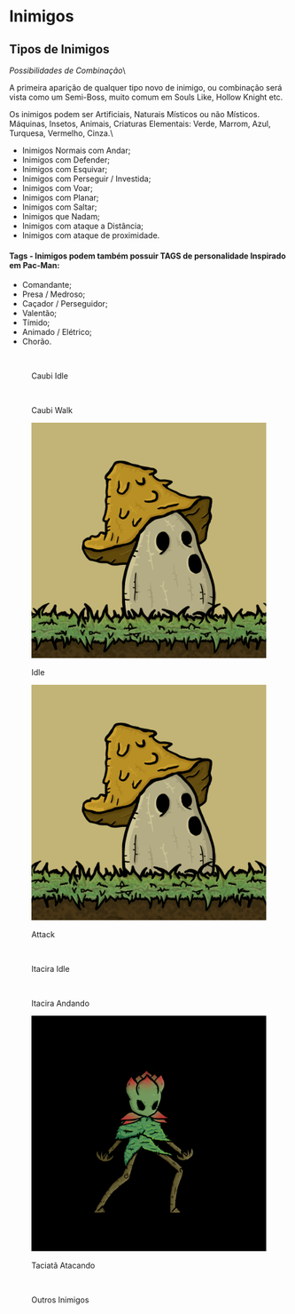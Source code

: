 # Inimigos

## Tipos de Inimigos

_Possibilidades de Combinação_\\

A primeira aparição de qualquer tipo novo de inimigo, ou combinação será vista como um Semi-Boss, muito comum em Souls Like, Hollow Knight etc.

Os inimigos podem ser Artificiais, Naturais Místicos ou não Místicos. Máquinas, Insetos, Animais, Criaturas Elementais: Verde, Marrom, Azul, Turquesa, Vermelho, Cinza.\\

* Inimigos Normais com Andar;
* Inimigos com Defender;
* Inimigos com Esquivar;
* Inimigos com Perseguir / Investida;
* Inimigos com Voar;
* Inimigos com Planar;
* Inimigos com Saltar;
* Inimigos que Nadam;
* Inimigos com ataque a Distância;
* Inimigos com ataque de proximidade.

#### Tags - Inimigos podem também possuir TAGS de personalidade Inspirado em Pac-Man:

* Comandante;
* Presa / Medroso;
* Caçador / Perseguidor;
* Valentão;
* Tímido;
* Animado / Elétrico;
* Chorão.

<figure><img src="../.gitbook/assets/Praga.gif" alt=""><figcaption><p>Caubi Idle</p></figcaption></figure>

<figure><img src="../.gitbook/assets/Praga-Andando.gif" alt=""><figcaption><p>Caubi Walk</p></figcaption></figure>

<div>

<figure><img src="../.gitbook/assets/CogumeloIdle.gif" alt=""><figcaption><p>Idle</p></figcaption></figure>

 

<figure><img src="../.gitbook/assets/CogumeloAtaque.gif" alt=""><figcaption><p>Attack</p></figcaption></figure>

</div>

<figure><img src="../.gitbook/assets/Estramonio---Idle.gif" alt=""><figcaption><p>Itacira Idle</p></figcaption></figure>

<figure><img src="../.gitbook/assets/Estramonio-Andando.gif" alt=""><figcaption><p>Itacira Andando</p></figcaption></figure>

<figure><img src="../.gitbook/assets/Inimigo-Magro-Ataque.gif" alt=""><figcaption><p>Taciatã Atacando</p></figcaption></figure>

<figure><img src="../.gitbook/assets/InimigosNovo.png" alt=""><figcaption><p>Outros Inimigos</p></figcaption></figure>
